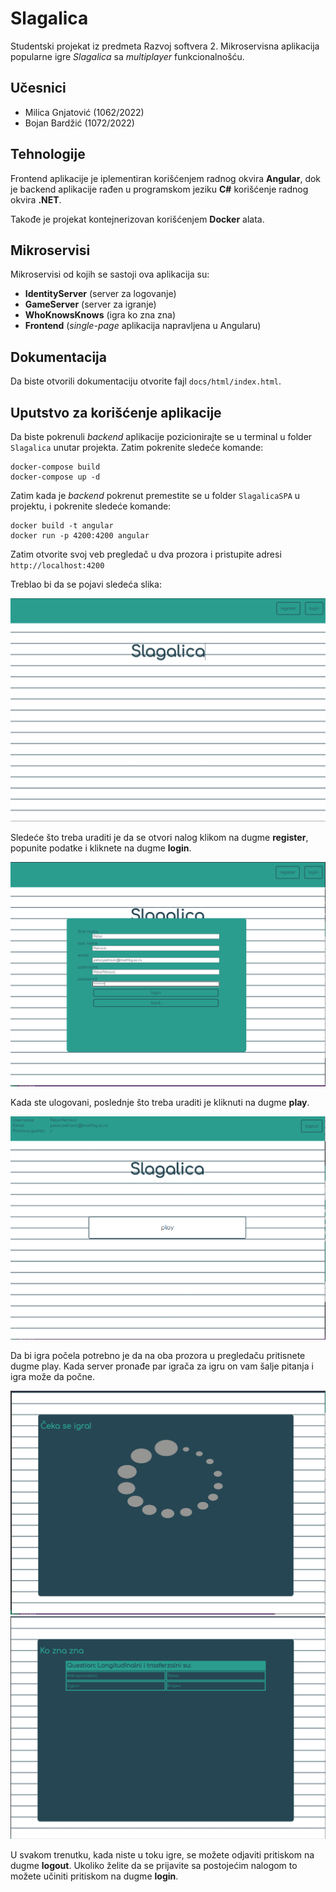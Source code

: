 # Slagalica
Studentski projekat iz predmeta Razvoj softvera 2. Mikroservisna aplikacija popularne igre *Slagalica* sa *multiplayer* funkcionalnošću. 
## Učesnici
 - Milica Gnjatović (1062/2022)
 - Bojan Bardžić (1072/2022)
## Tehnologije
Frontend aplikacije je iplementiran korišćenjem radnog okvira **Angular**, dok je backend aplikacije rađen u programskom jeziku **C#** korišćenje radnog okvira **.NET**.

Takođe je projekat kontejnerizovan korišćenjem **Docker** alata.
## Mikroservisi
Mikroservisi od kojih se sastoji ova aplikacija su:
  - **IdentityServer** (server za logovanje)
  - **GameServer** (server za igranje)
  - **WhoKnowsKnows** (igra ko zna zna)
  - **Frontend** (*single-page* aplikacija napravljena u Angularu)

## Dokumentacija
Da biste otvorili dokumentaciju otvorite fajl  ``docs/html/index.html``.

## Uputstvo za korišćenje aplikacije

Da biste pokrenuli *backend* aplikacije pozicionirajte se u terminal u folder ``Slagalica`` unutar projekta. Zatim pokrenite sledeće komande:

```
docker-compose build
docker-compose up -d
```

Zatim kada je *backend* pokrenut premestite se u folder ``SlagalicaSPA`` u projektu, i pokrenite sledeće komande:
```
docker build -t angular
docker run -p 4200:4200 angular
```

Zatim otvorite svoj veb pregledač u dva prozora i pristupite adresi ``http://localhost:4200``

Treblao bi da se pojavi sledeća slika:

![StartScreen](assets/images/start_screen.png)

Sledeće što treba uraditi je da se otvori nalog klikom na dugme **register**, popunite podatke i kliknete na dugme **login**.

![RegisterScreen](assets/images/register_screen.png)

Kada ste ulogovani, poslednje što treba uraditi je kliknuti na dugme **play**.

![LoggedIn](assets/images/logged_in.png)

Da bi igra počela potrebno je da na oba prozora u pregledaču pritisnete dugme play. Kada server pronađe par igrača za igru on vam šalje pitanja i igra može da počne.

![Waiting](assets/images/waiting.png)
![GameStarted](assets/images/game_started.png)

U svakom trenutku, kada niste u toku igre, se možete odjaviti pritiskom na dugme **logout**. Ukoliko želite da se prijavite sa postojećim nalogom to možete učiniti pritiskom na dugme **login**.
